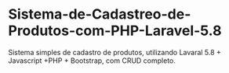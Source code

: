 # Sistema-de-Cadastreo-de-Produtos-com-PHP-Laravel-5.8
Sistema simples de cadastro de produtos, utilizando Lavaral 5.8 + Javascript +PHP + Bootstrap, com CRUD completo.
